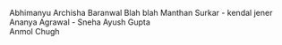 Abhimanyu
Archisha Baranwal
Blah blah
Manthan Surkar - kendal jener
Ananya Agrawal - Sneha
Ayush Gupta<br>
Anmol Chugh
